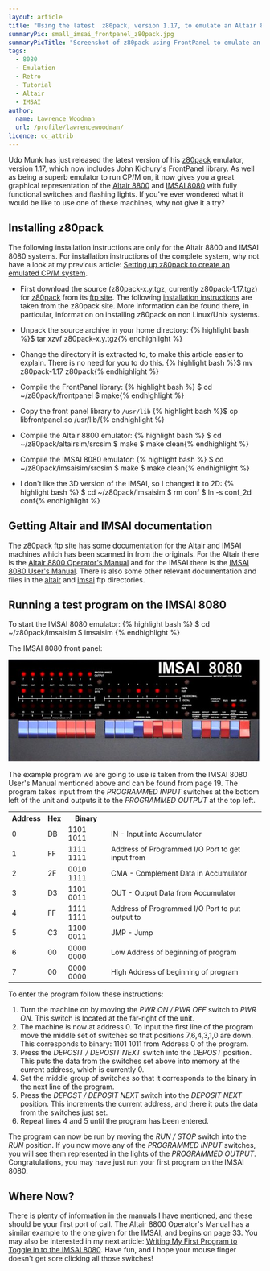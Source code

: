 ```yaml
---
layout: article
title: "Using the latest  z80pack, version 1.17, to emulate an Altair 8800 or IMSAI 8080 using the new graphical FrontPanel"
summaryPic: small_imsai_frontpanel_z80pack.jpg
summaryPicTitle: "Screenshot of z80pack using FrontPanel to emulate an IMSAI 8080"
tags:
  - 8080
  - Emulation
  - Retro
  - Tutorial
  - Altair
  - IMSAI
author:
  name: Lawrence Woodman
  url: /profile/lawrencewoodman/
licence: cc_attrib
---
```


Udo Munk has just released the latest version of his [z80pack](http://www.unix4fun.org/z80pack/) emulator, version 1.17, which now includes John Kichury's FrontPanel library.  As well as being a superb emulator to run CP/M on, it now gives you a great graphical representation of the [Altair 8800](http://en.wikipedia.org/wiki/Altair_8800 "Altair 8800 Wikipedia Article") and [IMSAI 8080](http://en.wikipedia.org/wiki/IMSAI_8080 "IMSAI 8080 Wikipedia Article") with fully functional switches and flashing lights.  If you've ever wondered what it would be like to use one of these machines, why not give it a try?

## Installing z80pack
The following installation instructions are only for the Altair 8800 and IMSAI 8080 systems.  For installation instructions of the complete system, why not have a look at my previous article: [Setting up z80pack to create an emulated CP/M system](/2008/10/17/setting-up-z80pack-to-create-an-emulated-cpm-system).

* First download the source (z80pack-x.y.tgz, currently z80pack-1.17.tgz) for [z80pack](http://www.unix4fun.org/z80pack/ "z80pack main site") from its [ftp site](ftp://ftp.unix4fun.org/z80pack).  The following [installation instructions](http://www.unix4fun.org/z80pack/#dri_quick "Installation instructions for z80pack") are taken from the z80pack site.  More information can be found there, in particular, information on installing z80pack on non Linux/Unix systems.

* Unpack the source archive in your home directory:
  {% highlight bash %}$ tar xzvf z80pack-x.y.tgz{% endhighlight %}
* Change the directory it is extracted to, to make this article easier to explain.  There is no need for you to do this.
  {% highlight bash %}$ mv z80pack-1.17 z80pack{% endhighlight %}
* Compile the FrontPanel library:
  {% highlight bash %}
    $ cd ~/z80pack/frontpanel
    $ make{% endhighlight %}
* Copy the front panel library to `/usr/lib`
  {% highlight bash %}$ cp libfrontpanel.so /usr/lib/{% endhighlight %}
* Compile the Altair 8800 emulator:
  {% highlight bash %}
    $ cd ~/z80pack/altairsim/srcsim
    $ make
    $ make clean{% endhighlight %}
* Compile the IMSAI 8080 emulator:
  {% highlight bash %}
    $ cd ~/z80pack/imsaisim/srcsim
    $ make
    $ make clean{% endhighlight %}
* I don't like the 3D version of the IMSAI, so I changed it to 2D:
  {% highlight bash %}
    $ cd ~/z80pack/imsaisim
    $ rm conf
    $ ln -s conf_2d conf{% endhighlight %}

## Getting Altair and IMSAI documentation
The z80pack ftp site has some documentation for the Altair and IMSAI machines which has been scanned in from the originals.  For the Altair there is the [Altair 8800 Operator's Manual](ftp://ftp.unix4fun.org/z80pack/altair/88opman.pdf) and for the IMSAI there is the [IMSAI 8080 User's Manual](ftp://ftp.unix4fun.org/z80pack/imsai/IMSAI-8080_manual.pdf).  There is also some other relevant documentation and files in the [altair](ftp://ftp.unix4fun.org/z80pack/altair) and [imsai](ftp://ftp.unix4fun.org/z80pack/imsai) ftp directories.

## Running a test program on the IMSAI 8080
To start the IMSAI 8080 emulator:
{% highlight bash %}
$ cd ~/z80pack/imsaisim
$ imsaisim
{% endhighlight %}

The IMSAI 8080 front panel:

<img src="/images/posts/imsai_frontpanel_z80pack.jpg" title="Screenshot of z80pack using FrontPanel to emulate an IMSAI 8080"/>

The example program we are going to use is taken from the IMSAI 8080 User's Manual mentioned above and can be found from page 19.  The program takes input from the _PROGRAMMED INPUT_ switches at the bottom left of the unit and outputs it to the _PROGRAMMED OUTPUT_ at the top left.

<table style="clear: left;" class="neatTable">
<tr><th>Address</th><th>Hex</th><th>Binary</th><th> </th></tr>
<tr><td>0</td><td>DB</td><td>1101 1011</td><td>IN    - Input into Accumulator</td></tr>
<tr><td>1</td><td>FF</td><td>1111 1111</td><td>Address of Programmed I/O Port to get input from</td></tr>
<tr><td>2</td><td>2F</td><td>0010 1111</td><td>CMA - Complement Data in Accumulator</td></tr>
<tr><td>3</td><td>D3</td><td>1101 0011</td><td>OUT - Output Data from Accumulator</td></tr>
<tr><td>4</td><td>FF</td><td>1111 1111</td><td>Address of Programmed I/O Port to put output to</td></tr>
<tr><td>5</td><td>C3</td><td>1100 0011</td><td>JMP - Jump</td></tr>
<tr><td>6</td><td>00</td><td>0000 0000</td><td>Low Address of beginning of program</td></tr>
<tr><td>7</td><td>00</td><td>0000 0000</td><td>High Address of beginning of program</td></tr>
</table>

To enter the program follow these instructions:

1. Turn the machine on by moving the _PWR ON / PWR OFF_ switch to _PWR ON_.  This switch is located at the far-right of the unit.
2. The machine is now at address 0.  To input the first line of the program move the middle set of switches so that positions 7,6,4,3,1,0 are down.  This corresponds to binary: 1101 1011 from Address 0 of the program.
3. Press the _DEPOSIT / DEPOSIT NEXT_ switch into the _DEPOST_ position.  This puts the data from the switches set above into memory at the current address, which is currently 0.
4. Set the middle group of switches so that it corresponds to the binary in the next line of the program.
5. Press the _DEPOST / DEPOSIT NEXT_ switch into the _DEPOSIT NEXT_ position.  This increments the current address, and there it puts the data from the switches just set.
6. Repeat lines 4 and 5 until the program has been entered.

The program can now be run by moving the _RUN / STOP_ switch into the _RUN_ position.  If you now move any of the _PROGRAMMED INPUT_ switches, you will see them represented in the lights of the _PROGRAMMED OUTPUT_.  Congratulations, you may have just run your first program on the IMSAI 8080.


## Where Now?
There is plenty of information in the manuals I have mentioned, and these should be your first port of call.  The Altair 8800 Operator's Manual has a similar example to the one given for the IMSAI, and begins on page 33.  You may also be interested in my next article: [Writing My First Program to Toggle in to the IMSAI 8080](/2008/11/05/writing-my-first-program-to-toggle-in-to-the-imsai-8080/).  Have fun, and I hope your mouse finger doesn't get sore clicking all those switches!
